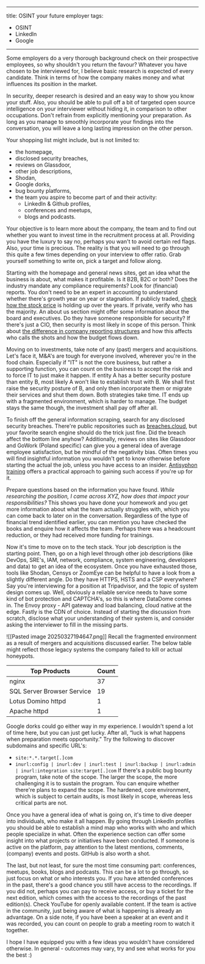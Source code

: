 
---
title: OSINT your future employer
tags:
  - OSINT
  - LinkedIn
  - Google
---
Some employers do a very thorough background check on their prospective employees, so why shouldn't you return the favour? Whatever you have chosen to be interviewed for, I believe basic research is expected of every candidate. Think in terms of how the company makes money and what influences its position in the market. 

In security, deeper research is desired and an easy way to show you know your stuff. Also, you should be able to pull off a bit of targeted open source intelligence on your interviewer without hiding it, in comparison to other occupations. Don't refrain from explicitly mentioning your preparation. As long as you manage to smoothly incorporate your findings into the conversation, you will leave a long lasting impression on the other person. 

Your shopping list might include, but is not limited to:
- the homepage,
- disclosed security breaches, 
- reviews on Glassdoor,
- other job descriptions,
- Shodan,
- Google dorks,
- bug bounty platforms,
- the team you aspire to become part of and their activity:
	- LinkedIn & Github profiles,
	- conferences and meetups,
	- blogs and podcasts.

Your objective is to learn more about the company, the team and to find out whether you want to invest time in the recruitment process at all. Providing you have the luxury to say no, perhaps you wan't to avoid certain red flags. Also, your time is precious. The reality is that you will need to go through this quite a few times depending on your interview to offer ratio. Grab yourself something to write on, pick a target and follow along. 

Starting with the homepage and general news sites, get an idea what the business is about, what makes it profitable. Is it B2B, B2C or both? Does the industry mandate any compliance requirements? Look for (financial) reports. You don't need to be an expert in accounting to understand whether there's growth year on year or stagnation. If publicly traded, [check how the stock price](https://www.google.com/finance/) is holding up over the years. If private, verify who has the majority. An about us section might offer some information about the board and executives. Do they have someone responsible for security? If there's just a CIO, then security is most likely in scope of this person. Think about [the difference in company reporting structures](https://www.isc2.org/Insights/2024/07/CISO-Reporting-Lines-Why) and how this affects who calls the shots and how the budget flows down. 

Moving on to investments, take note of any (past) mergers and acquisitions. 
Let's face it, M&A's are tough for everyone involved, wherever you're in the food chain. Especially if "IT" is not the core business, but rather a supporting function, you can count on the business to accept the risk and to force IT to just make it happen. If entity A has a better security posture than entity B, most likely A won't like to establish trust with B. We shall first raise the security posture of B, and only then incorporate them or migrate their services and shut them down. Both strategies take time. IT ends up with a fragmented environment, which is harder to manage. The budget stays the same though, the investment shall pay off after all. 

To finish off the general information scraping, search for any disclosed security breaches. There're public repositories such as [breaches.cloud](https://www.breaches.cloud/), but your favorite search engine should do the trick just fine. Did the breach affect the bottom line anyhow? Additionally, reviews on sites like Glassdoor and GoWork (Poland specific) can give you a general idea of average employee satisfaction, but be mindful of the negativity bias. Often times you will find insightful information you wouldn't get to know otherwise before starting the actual the job, unless you have access to an insider. [Antisyphon training](https://www.youtube.com/watch?v=bUvVaXZRnTA) offers a practical approach to gaining such access if you're up for it. 

Prepare questions based on the information you have found. *While researching the position, I came across XYZ, how does that impact your responsibilities?* This shows you have done your homework and you get more information about what the team actually struggles with, which you can come back to later on in the conversation. Regardless of the type of financial trend identified earlier, you can mention you have checked the books and enquire how it affects the team. Perhaps there was a headcount reduction, or they had received more funding for trainings. 

Now it's time to move on to the tech stack. Your job description is the starting point. Then, go on a high level through other job descriptions (like DevOps, SRE's, IAM, network, compliance, system engineering, developers and data) to get an idea of the ecosystem. Once you have exhausted those, tools like Shodan, Censys or ZoomEye can be helpful to have a look from a slightly different angle. Do they have HTTPS, HSTS and a CSP everywhere? Say you're interviewing for a position at Tripadvisor, and the topic of system design comes up. Well, obviously a reliable service needs to have some kind of bot protection and CAPTCHA's, so this is where DataDome comes in. The Envoy proxy - API gateway and load balancing, cloud native at the edge. Fastly is the CDN of choice. Instead of starting the discussion from scratch, disclose what your understanding of their system is, and consider asking the interviewer to fill in the missing parts. 

![[Pasted image 20250327194647.png]]
Recall the fragmented environment as a result of mergers and acquisitions discussed earlier. The below table might reflect those legacy systems the company failed to kill or actual honeypots. 

| Top Products               | Count |
| -------------------------- | ----- |
| nginx                      | 37    |
| SQL Server Browser Service | 19    |
| Lotus Domino httpd         | 1     |
| Apache httpd               | 1     |
Google dorks could go either way in my experience. I wouldn't spend a lot of time here, but you can just get lucky. After all, “luck is what happens when preparation meets opportunity.”
Try the following to discover subdomains and specific URL's:
- `site:*.*.target[.]com`
- `inurl:config | inurl:dev | inurl:test | inurl:backup | inurl:admin | inurl:integration site:target[.]com`
If there's a public bug bounty program, take note of the scope. The larger the scope, the more challenging it is to sustain the program. You can enquire whether there're plans to expand the scope. The hardened, core environment, which is subject to certain audits, is most likely in scope, whereas less critical parts are not. 

Once you have a general idea of what is going on, it's time to dive deeper into individuals, who make it all happen. By going through LinkedIn profiles you should be able to establish a mind map who works with who and which people specialize in what. Often the experience section can offer some insight into what projects or initiatives have been conducted. If someone is active on the platform, pay attention to the latest mentions, comments, (company) events and posts. GitHub is also worth a shot. 

The last, but not least, for sure the most time consuming part: conferences, meetups, books, blogs and podcasts. This can be a lot to go through, so just focus on what or who interests you. If you have attended conferences in the past, there's a good chance you still have access to the recordings. If you did not, perhaps you can pay to receive access, or buy a ticket for the next edition, which comes with the access to the recordings of the past edition(s). Check YouTube for openly available content. If the team is active in the community, just being aware of what is happening is already an advantage. On a side note, if you have been a speaker at an event and it was recorded, you can count on people to grab a meeting room to watch it together. 

I hope I have equipped you with a few ideas you wouldn't have considered otherwise. In general - outcomes may vary, try and see what works for you the best :)




